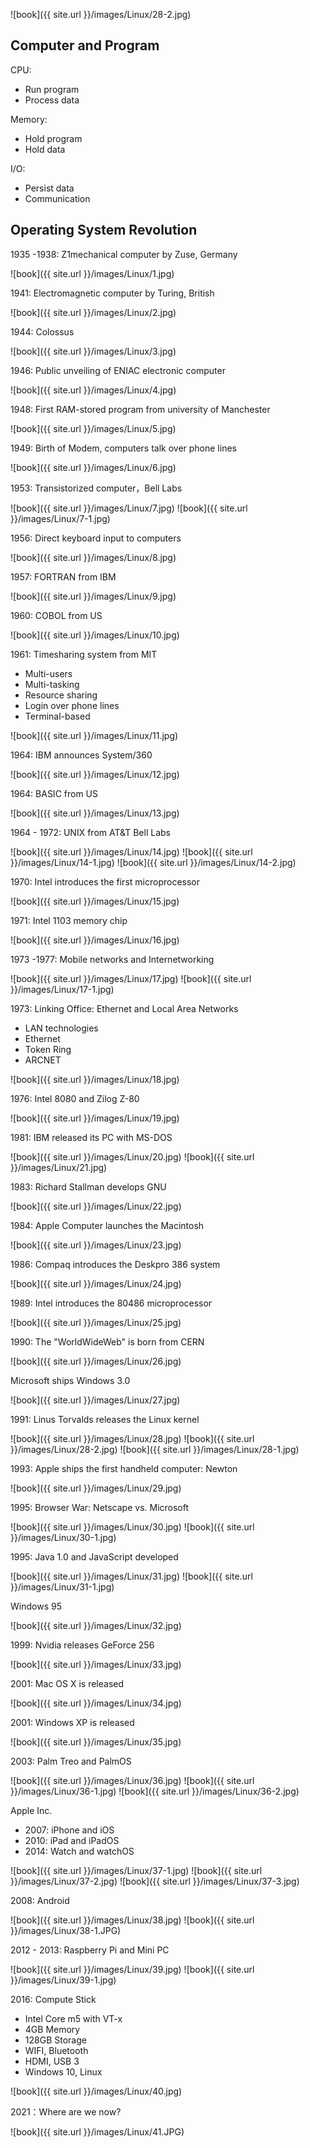 ![book]({{ site.url }}/images/Linux/28-2.jpg)

## Computer and Program

CPU:
- Run program
- Process data

Memory:
- Hold program
- Hold data

I/O:
- Persist data 
- Communication

## Operating System Revolution

1935 -1938: Z1mechanical computer by Zuse, Germany

![book]({{ site.url }}/images/Linux/1.jpg)

1941: Electromagnetic computer by Turing, British

![book]({{ site.url }}/images/Linux/2.jpg)

1944: Colossus

![book]({{ site.url }}/images/Linux/3.jpg)

1946: Public unveiling of ENIAC electronic computer

![book]({{ site.url }}/images/Linux/4.jpg)

1948: First RAM-stored program from university of Manchester

![book]({{ site.url }}/images/Linux/5.jpg)

1949: Birth of Modem, computers talk over phone lines

![book]({{ site.url }}/images/Linux/6.jpg)

1953: Transistorized computer，Bell Labs

![book]({{ site.url }}/images/Linux/7.jpg)
![book]({{ site.url }}/images/Linux/7-1.jpg)

1956: Direct keyboard input to computers

![book]({{ site.url }}/images/Linux/8.jpg)

1957: FORTRAN from IBM

![book]({{ site.url }}/images/Linux/9.jpg)

1960: COBOL from US

![book]({{ site.url }}/images/Linux/10.jpg)

1961: Timesharing system from MIT
- Multi-users
- Multi-tasking
- Resource sharing
- Login over phone lines
- Terminal-based

![book]({{ site.url }}/images/Linux/11.jpg)

1964: IBM announces System/360

![book]({{ site.url }}/images/Linux/12.jpg)

1964: BASIC from US

![book]({{ site.url }}/images/Linux/13.jpg)

1964 - 1972: UNIX from AT&T Bell Labs

![book]({{ site.url }}/images/Linux/14.jpg)
![book]({{ site.url }}/images/Linux/14-1.jpg)
![book]({{ site.url }}/images/Linux/14-2.jpg)

1970: Intel introduces the first microprocessor

![book]({{ site.url }}/images/Linux/15.jpg)

1971: Intel 1103 memory chip

![book]({{ site.url }}/images/Linux/16.jpg)

1973 -1977: Mobile networks and Internetworking

![book]({{ site.url }}/images/Linux/17.jpg)
![book]({{ site.url }}/images/Linux/17-1.jpg)

1973: Linking Office: Ethernet and Local Area Networks
- LAN technologies
- Ethernet
- Token Ring
- ARCNET

![book]({{ site.url }}/images/Linux/18.jpg)

1976: Intel 8080 and Zilog Z-80

![book]({{ site.url }}/images/Linux/19.jpg)

1981: IBM released its PC with MS-DOS

![book]({{ site.url }}/images/Linux/20.jpg)
![book]({{ site.url }}/images/Linux/21.jpg)

1983: Richard Stallman develops GNU

![book]({{ site.url }}/images/Linux/22.jpg)

1984: Apple Computer launches the Macintosh

![book]({{ site.url }}/images/Linux/23.jpg)

1986: Compaq introduces the Deskpro 386 system

![book]({{ site.url }}/images/Linux/24.jpg)

1989: Intel introduces the 80486 microprocessor

![book]({{ site.url }}/images/Linux/25.jpg)

1990: The "WorldWideWeb" is born from CERN

![book]({{ site.url }}/images/Linux/26.jpg)

Microsoft ships Windows 3.0

![book]({{ site.url }}/images/Linux/27.jpg)

1991: Linus Torvalds releases the Linux kernel

![book]({{ site.url }}/images/Linux/28.jpg)
![book]({{ site.url }}/images/Linux/28-2.jpg)
![book]({{ site.url }}/images/Linux/28-1.jpg)

1993: Apple ships the first handheld computer: Newton

![book]({{ site.url }}/images/Linux/29.jpg)

1995: Browser War: Netscape vs. Microsoft

![book]({{ site.url }}/images/Linux/30.jpg)
![book]({{ site.url }}/images/Linux/30-1.jpg)

1995: Java 1.0 and JavaScript developed

![book]({{ site.url }}/images/Linux/31.jpg)
![book]({{ site.url }}/images/Linux/31-1.jpg)

Windows 95

![book]({{ site.url }}/images/Linux/32.jpg)

1999: Nvidia releases GeForce 256

![book]({{ site.url }}/images/Linux/33.jpg)

2001: Mac OS X is released

![book]({{ site.url }}/images/Linux/34.jpg)

2001: Windows XP is released

![book]({{ site.url }}/images/Linux/35.jpg)

2003: Palm Treo and PalmOS

![book]({{ site.url }}/images/Linux/36.jpg)
![book]({{ site.url }}/images/Linux/36-1.jpg)
![book]({{ site.url }}/images/Linux/36-2.jpg)

Apple Inc.
- 2007: iPhone and iOS
- 2010: iPad and iPadOS
- 2014: Watch and watchOS

![book]({{ site.url }}/images/Linux/37-1.jpg)
![book]({{ site.url }}/images/Linux/37-2.jpg)
![book]({{ site.url }}/images/Linux/37-3.jpg)

2008: Android

![book]({{ site.url }}/images/Linux/38.jpg)
![book]({{ site.url }}/images/Linux/38-1.JPG)

2012 - 2013: Raspberry Pi and Mini PC

![book]({{ site.url }}/images/Linux/39.jpg)
![book]({{ site.url }}/images/Linux/39-1.jpg)

2016: Compute Stick
- Intel Core m5 with VT-x
- 4GB Memory
- 128GB Storage
- WIFI, Bluetooth
- HDMI, USB 3
- Windows 10, Linux

![book]({{ site.url }}/images/Linux/40.jpg)
 
2021：Where are we now? 

![book]({{ site.url }}/images/Linux/41.JPG)